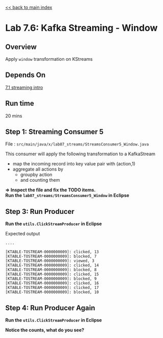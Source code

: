 <link rel='stylesheet' href='../assets/css/main.css'/>

[<< back to main index](../README.md)

# Lab 7.6: Kafka Streaming - Window

## Overview

Apply `window` transformation on KStreams

## Depends On

[7.1 streaming intro](07.1-streaming-intro.md)

## Run time

20 mins

## Step 1:  Streaming Consumer 5

File : `src/main/java/x/lab07_streams/StreamsConsumer5_Window.java`

This consumer will apply the following transformation to a KafkaStream
- map the incoming record into key value pair with (action,1)
- aggregate all actions by
    - groupby action
    - and counting them

**=> Inspect the file and fix the TODO items.**  
**Run the `lab07_streams/StreamsConsumer5_Window` in Eclipse**

## Step 3: Run Producer

**Run the `utils.ClickStreamProducer` in Eclipse**

Expected output

```console
....

[KTABLE-TOSTREAM-0000000009]: clicked, 13
[KTABLE-TOSTREAM-0000000009]: blocked, 7
[KTABLE-TOSTREAM-0000000009]: viewed, 3
[KTABLE-TOSTREAM-0000000009]: clicked, 14
[KTABLE-TOSTREAM-0000000009]: blocked, 8
[KTABLE-TOSTREAM-0000000009]: clicked, 15
[KTABLE-TOSTREAM-0000000009]: blocked, 9
[KTABLE-TOSTREAM-0000000009]: clicked, 16
[KTABLE-TOSTREAM-0000000009]: clicked, 17
[KTABLE-TOSTREAM-0000000009]: blocked, 10
```

## Step 4: Run Producer Again

**Run the `utils.ClickStreamProducer` in Eclipse**

**Notice the counts, what do you see?**
